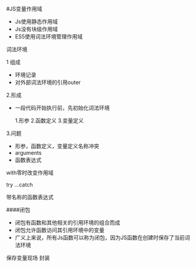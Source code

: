 #JS变量作用域

- Js使用静态作用域
- Js没有块级作用域
- ES5使用词法环境管理作用域


词法环境

1 组成

- 环境记录
- 对外部词法环境的引用outer

2.形成

- 一段代码开始执行前，先初始化词法环境
   
   1.形参
   2.函数定义
   3.变量定义
   
3.问题

- 形参，函数定义，变量定义名称冲突
- arguments 
- 函数表达式

with零时改变作用域

try ...catch

带名称的函数表达式

####闭包

- 闭包有函数和其他相关的引用环境的组合而成
-  闭包允许函数访问其引用环境中的变量
-  广义上来说，所有Js函数可以称为闭包，因为JS函数在创建时保存了当前词法环境


保存变量现场
封装



